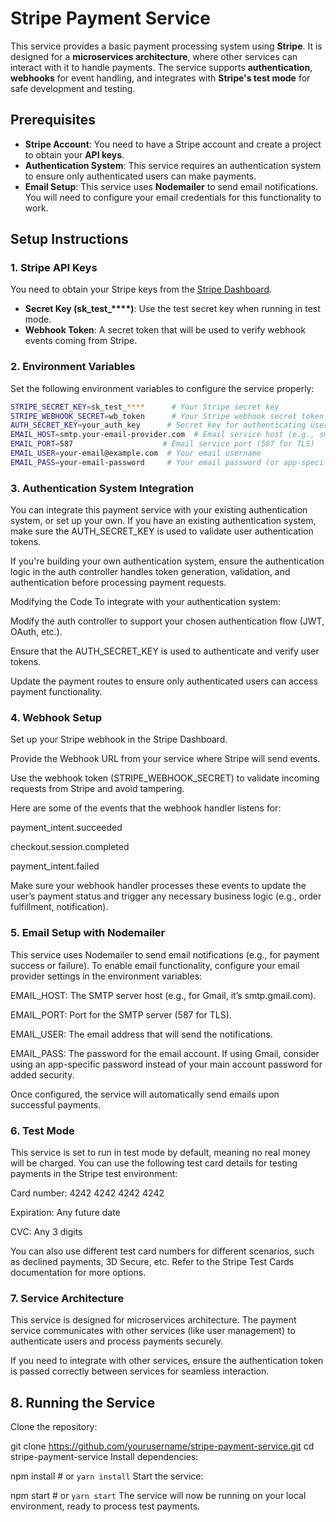 # Stripe Payment Service

This service provides a basic payment processing system using **Stripe**. It is designed for a **microservices architecture**, where other services can interact with it to handle payments. The service supports **authentication**, **webhooks** for event handling, and integrates with **Stripe's test mode** for safe development and testing.

## Prerequisites

- **Stripe Account**: You need to have a Stripe account and create a project to obtain your **API keys**.
- **Authentication System**: This service requires an authentication system to ensure only authenticated users can make payments.
- **Email Setup**: This service uses **Nodemailer** to send email notifications. You will need to configure your email credentials for this functionality to work.

## Setup Instructions

### 1. Stripe API Keys

You need to obtain your Stripe keys from the [Stripe Dashboard](https://dashboard.stripe.com/).

- **Secret Key (sk_test_****)**: Use the test secret key when running in test mode.
- **Webhook Token**: A secret token that will be used to verify webhook events coming from Stripe.

### 2. Environment Variables

Set the following environment variables to configure the service properly:

```bash
STRIPE_SECRET_KEY=sk_test_****      # Your Stripe secret key
STRIPE_WEBHOOK_SECRET=wb_token      # Your Stripe webhook secret token
AUTH_SECRET_KEY=your_auth_key      # Secret key for authenticating users
EMAIL_HOST=smtp.your-email-provider.com  # Email service host (e.g., smtp.gmail.com)
EMAIL_PORT=587                    # Email service port (587 for TLS)
EMAIL_USER=your-email@example.com  # Your email username
EMAIL_PASS=your-email-password     # Your email password (or app-specific password)
```

### 3. Authentication System Integration
You can integrate this payment service with your existing authentication system, or set up your own. If you have an existing authentication system, make sure the AUTH_SECRET_KEY is used to validate user authentication tokens.

If you're building your own authentication system, ensure the authentication logic in the auth controller handles token generation, validation, and authentication before processing payment requests.

Modifying the Code
To integrate with your authentication system:

Modify the auth controller to support your chosen authentication flow (JWT, OAuth, etc.).

Ensure that the AUTH_SECRET_KEY is used to authenticate and verify user tokens.

Update the payment routes to ensure only authenticated users can access payment functionality.

### 4. Webhook Setup
Set up your Stripe webhook in the Stripe Dashboard.

Provide the Webhook URL from your service where Stripe will send events.

Use the webhook token (STRIPE_WEBHOOK_SECRET) to validate incoming requests from Stripe and avoid tampering.

Here are some of the events that the webhook handler listens for:

payment_intent.succeeded

checkout.session.completed

payment_intent.failed

Make sure your webhook handler processes these events to update the user’s payment status and trigger any necessary business logic (e.g., order fulfillment, notification).

### 5. Email Setup with Nodemailer
This service uses Nodemailer to send email notifications (e.g., for payment success or failure). To enable email functionality, configure your email provider settings in the environment variables:

EMAIL_HOST: The SMTP server host (e.g., for Gmail, it’s smtp.gmail.com).

EMAIL_PORT: Port for the SMTP server (587 for TLS).

EMAIL_USER: The email address that will send the notifications.

EMAIL_PASS: The password for the email account. If using Gmail, consider using an app-specific password instead of your main account password for added security.

Once configured, the service will automatically send emails upon successful payments.

### 6. Test Mode
This service is set to run in test mode by default, meaning no real money will be charged. You can use the following test card details for testing payments in the Stripe test environment:

Card number: 4242 4242 4242 4242

Expiration: Any future date

CVC: Any 3 digits

You can also use different test card numbers for different scenarios, such as declined payments, 3D Secure, etc. Refer to the Stripe Test Cards documentation for more options.

### 7. Service Architecture
This service is designed for microservices architecture. The payment service communicates with other services (like user management) to authenticate users and process payments securely.

If you need to integrate with other services, ensure the authentication token is passed correctly between services for seamless interaction.

## 8. Running the Service
Clone the repository:


git clone https://github.com/yourusername/stripe-payment-service.git
cd stripe-payment-service
Install dependencies:

npm install   # or `yarn install`
Start the service:


npm start     # or `yarn start`
The service will now be running on your local environment, ready to process test payments.
